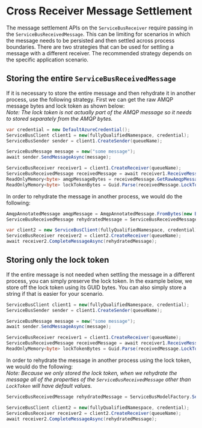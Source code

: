 # Cross Receiver Message Settlement

The message settlement APIs on the `ServiceBusReceiver` require passing in the
`ServiceBusReceivedMessage`. This can be limiting for scenarios in which the message needs to be persisted and then
settled across process boundaries. There are two strategies that can be used for settling a message with a different
receiver. The recommended strategy depends on the specific application scenario.

## Storing the entire `ServiceBusReceivedMessage`

If it is necessary to store the entire message and then rehydrate it in another process, use the following strategy.
First we can get the raw AMQP message bytes and lock token as shown below:  
*Note: The lock token is not
actually part of the AMQP message so it needs to stored separately from the AMQP bytes.*

```C# Snippet:ServiceBusWriteReceivedMessage
var credential = new DefaultAzureCredential();
ServiceBusClient client1 = new(fullyQualifiedNamespace, credential);
ServiceBusSender sender = client1.CreateSender(queueName);

ServiceBusMessage message = new("some message");
await sender.SendMessageAsync(message);

ServiceBusReceiver receiver1 = client1.CreateReceiver(queueName);
ServiceBusReceivedMessage receivedMessage = await receiver1.ReceiveMessageAsync();
ReadOnlyMemory<byte> amqpMessageBytes = receivedMessage.GetRawAmqpMessage().ToBytes().ToMemory();
ReadOnlyMemory<byte> lockTokenBytes = Guid.Parse(receivedMessage.LockToken).ToByteArray();
```

In order to rehydrate the message in another process, we would do the following:

```C# Snippet:ServiceBusReadReceivedMessage
AmqpAnnotatedMessage amqpMessage = AmqpAnnotatedMessage.FromBytes(new BinaryData(amqpMessageBytes));
ServiceBusReceivedMessage rehydratedMessage = ServiceBusReceivedMessage.FromAmqpMessage(amqpMessage, new BinaryData(lockTokenBytes));

var client2 = new ServiceBusClient(fullyQualifiedNamespace, credential);
ServiceBusReceiver receiver2 = client2.CreateReceiver(queueName);
await receiver2.CompleteMessageAsync(rehydratedMessage);
```

## Storing only the lock token

If the entire message is not needed when settling the message in a different process, you can simply preserve the
lock token. In the example below, we store off the lock token using its GUID bytes. You can also simply store a
string if that is easier for your scenario.

```C# Snippet:ServiceBusWriteReceivedMessageLockToken
ServiceBusClient client1 = new(fullyQualifiedNamespace, credential);
ServiceBusSender sender = client1.CreateSender(queueName);

ServiceBusMessage message = new("some message");
await sender.SendMessageAsync(message);

ServiceBusReceiver receiver1 = client1.CreateReceiver(queueName);
ServiceBusReceivedMessage receivedMessage = await receiver1.ReceiveMessageAsync();
ReadOnlyMemory<byte> lockTokenBytes = Guid.Parse(receivedMessage.LockToken).ToByteArray();
```

In order to rehydrate the message in another process using the lock token, we would do the following:  
*Note: Because we only stored the lock token, when we rehydrate the message all of the properties of the
`ServiceBusReceivedMessage` other than `LockToken` will have default values.*

```C# Snippet:ServiceBusReadReceivedMessageLockToken
ServiceBusReceivedMessage rehydratedMessage = ServiceBusModelFactory.ServiceBusReceivedMessage(lockTokenGuid: new Guid(lockTokenBytes.ToArray()));

ServiceBusClient client2 = new(fullyQualifiedNamespace, credential);
ServiceBusReceiver receiver2 = client2.CreateReceiver(queueName);
await receiver2.CompleteMessageAsync(rehydratedMessage);
```
